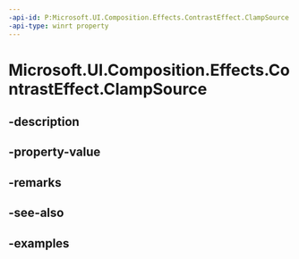 ```yaml
---
-api-id: P:Microsoft.UI.Composition.Effects.ContrastEffect.ClampSource
-api-type: winrt property
---
```


# Microsoft.UI.Composition.Effects.ContrastEffect.ClampSource

<!--
public bool ClampSource { get; set; }
-->


## -description

## -property-value

## -remarks

## -see-also

## -examples


